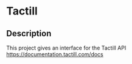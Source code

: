 # Tactill

## Description

This project gives an interface for the Tactill API https://documentation.tactill.com/docs

